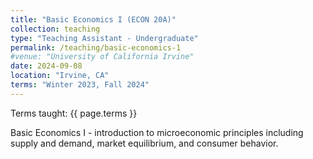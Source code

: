 ```yaml
---
title: "Basic Economics I (ECON 20A)"
collection: teaching
type: "Teaching Assistant - Undergraduate"
permalink: /teaching/basic-economics-1
#venue: "University of California Irvine"
date: 2024-09-08
location: "Irvine, CA"
terms: "Winter 2023, Fall 2024"
---
```


Terms taught: {{ page.terms }}

Basic Economics I - introduction to microeconomic principles including supply and demand, market equilibrium, and consumer behavior.

